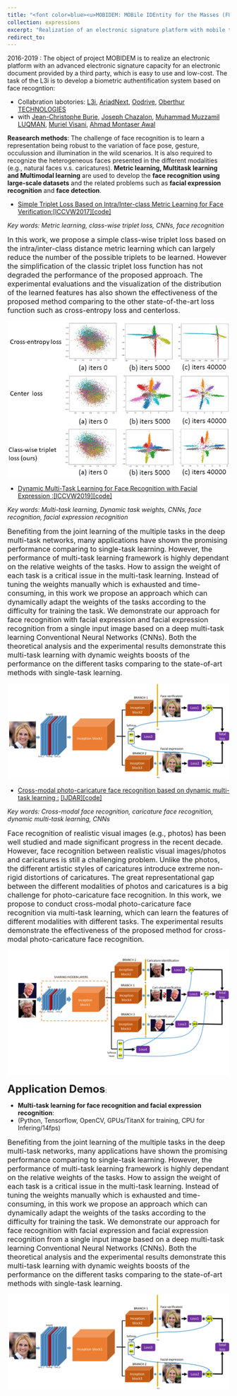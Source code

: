 ```yaml
---
title: "<font color=blue><u>MOBIDEM: MOBile IDEntity for the Masses (FUI 21) </u></font>"
collection: expressions
excerpt: "Realization of an electronic signature platform with mobile telephone based on face recognition using deep learning at a high level of validity."
redirect_to: 
---
```


2016-2019 : The object of project MOBIDEM is to realize  an electronic platform with an advanced electronic signature capacity for an electronic document provided by a third party, which is easy to use and low-cost. The task of the L3i is to develop a biometric authentification system based on face recogntion:

- Collabration labotories: [L3i](https://l3i.univ-larochelle.fr/), [AriadNext](https://www.ariadnext.com/), [Oodrive](https://www.oodrive.com/fr/), [Oberthur TECHNOLOGIES](https://web.archive.org/web/20121124001819/http://www.oberthur.com/)
- with [Jean-Christophe Burie](https://l3i.univ-larochelle.fr/Burie-Jean-Christophe-MCF-HDR), [Joseph Chazalon](https://scholar.google.fr/citations?user=zu8wSDAAAAAJ&hl=en), [Muhammad Muzzamil LUQMAN](https://scholar.google.com/citations?user=ACfqR3UAAAAJ&hl=en), [Muriel Visani](https://pageperso.univ-lr.fr/mvisani/), [Ahmad Montaser Awal](https://scholar.google.fr/citations?user=lADqsksAAAAJ&hl=fr)

**Reasearch methods**: The challenge of face recognition is to learn a representation being robust to the variation of face pose, gesture, occulussion and illumination in the wild scenarios. It is also required to recognize the heterogeneous faces presented in the different modalities (e.g., natural faces v.s. caricatures). **Metric learning,  Multitask learning and Multimodal learning** are used to develop the **face recognition using large-scale datasets** and the related problems such as **facial expression recognition** and **face detection**. 

- [Simple Triplet Loss Based on Intra/Inter-class Metric Learning for Face Verification:]()[[ICCVW2017]](https://www.lrde.epita.fr/dload/papers/ming.17.iccv-amfg.pdf)[[code]](https://github.com/hengxyz/facenet_class_wise_triplet_loss_pub)

*Key words: Metric learning, class-wise triplet loss, CNNs, face recognition*

<font size=3>In this work, we propose a simple class-wise triplet loss based on the intra/inter-class distance metric learning which can largely reduce the number of the possible triplets to be learned. However the simplification of the classic triplet loss function has not degraded the performance of the proposed approach. The experimental evaluations and the visualization of the distribution of the learned features has also shown the effectiveness of the proposed method comparing to the other state-of-the-art loss function such as cross-entropy loss and centerloss.</font>


![avatar](/images/comparison.png)

- [Dynamic Multi-Task Learning for Face Recognition with Facial Expression :]()[[ICCVW2019]](https://arxiv.org/pdf/1911.03281.pdf)[[code]](https://github.com/hengxyz/Dynamic_multi-task-learning)

*Key words: Multi-task learning, Dynamic task weights, CNNs, face recognition, facial expression recognition*

<font size=3>Benefiting from the joint learning of the multiple tasks in the deep multi-task networks, many applications have shown the promising performance comparing to single-task learning. However, the performance of multi-task learning framework is highly dependant on the relative weights of the tasks. How to assign the weight of each task is a critical issue in the multi-task learning. Instead of tuning the weights manually which is exhausted and time-consuming, in this work we propose an approach which can dynamically adapt the weights of the tasks according to the difficulty for training the task. We demonstrate our approach for face recognition with facial expression and facial expression recognition from a single input image based on a deep multi-task learning Conventional Neural Networks (CNNs). Both the theoretical analysis and the experimental results demonstrate  this multi-task learning with dynamic weights boosts of the performance on the different tasks comparing to the state-of-art methods with single-task learning. </font>


![avatar](/images/DynamicMTL.jpg)

- [Cross-modal photo-caricature face recognition based on dynamic multi-task learning :]() [[IJDAR]](https://link.springer.com/article/10.1007/s10032-021-00364-6)[[code]](https://github.com/hengxyz/cari-visual-recognition-via-multitask-learning)

*Key words: Cross-modal face recognition, caricature face recognition, dynamic multi-task learning, CNNs*

<font size=3>Face recognition of realistic visual images (e.g., photos) has been well studied and made significant progress in the recent decade. However, face recognition between realistic visual images/photos and caricatures is still a challenging problem. Unlike the photos, the different artistic styles of caricatures introduce extreme non-rigid distortions of caricatures. The great representational gap between the different modalities of photos and caricatures is a big challenge for photo-caricature face recognition. In this work, we propose to conduct cross-modal photo-caricature face recognition via multi-task learning, which can learn the features of different modalities with different tasks. The experimental results demonstrate the effectiveness of the proposed method for cross-modal photo-caricature face recognition.</font>


![avatar](/images/Fig0_Fig1.png)
   
**<font size=5>Application Demos</font>**:


- **Multi-task learning for face recognition and facial expression recognition**: 
- 
   (Python, Tensorflow, OpenCV, GPUs/TitanX for training, CPU for Infering/14fps)

<font size=3>Benefiting from the joint learning of the multiple tasks in the deep multi-task networks, many applications have shown the promising performance comparing to single-task learning. However, the performance of multi-task learning framework is highly dependant on the relative weights of the tasks. How to assign the weight of each task is a critical issue in the multi-task learning. Instead of tuning the weights manually which is exhausted and time-consuming, in this work we propose an approach which can dynamically adapt the weights of the tasks according to the difficulty for training the task. We demonstrate our approach for face recognition with facial expression and facial expression recognition from a single input image based on a deep multi-task learning Conventional Neural Networks (CNNs). Both the theoretical analysis and the experimental results demonstrate  this multi-task learning with dynamic weights boosts of the performance on the different tasks comparing to the state-of-art methods with single-task learning. </font>


![avatar](/images/DynamicMTL.jpg)



